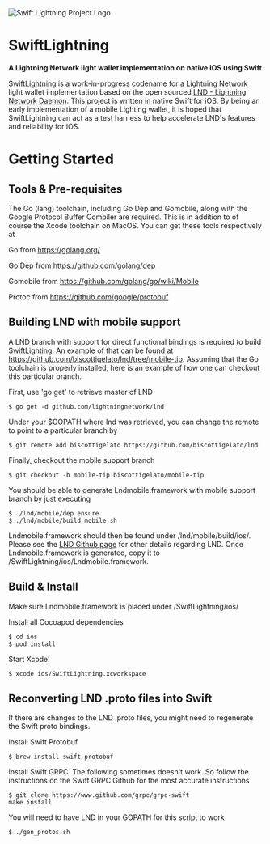<img src="https://www.swiftlightning.io/img/SwiftLightningProject.png" alt="Swift Lightning Project Logo">

# SwiftLightning

**A Lightning Network light wallet implementation on native iOS using Swift**

[SwiftLightning](https://swiftlightning.io) is a work-in-progress codename for a [Lightning Network](https://lightning.network) light wallet implementation based on the open sourced [LND - Lightning Network Daemon](https://github.com/lightningnetwork/lnd). This project is written in native Swift for iOS. By being an early implementation of a mobile Lighting wallet, it is hoped that SwiftLightning can act as a test harness to help accelerate LND's features and reliability for iOS.

# Getting Started

## Tools & Pre-requisites

The Go (lang) toolchain, including Go Dep and Gomobile, along with the Google Protocol Buffer Compiler are required. This is in addition to of course the Xcode toolchain on MacOS. You can get these tools respectively at

Go from https://golang.org/

Go Dep from https://github.com/golang/dep

Gomobile from https://github.com/golang/go/wiki/Mobile

Protoc from https://github.com/google/protobuf

## Building LND with mobile support

A LND branch with support for direct functional bindings is required to build SwiftLighting. An example of that can be found at https://github.com/biscottigelato/lnd/tree/mobile-tip. Assuming that the Go toolchain is properly installed, here is an example of how one can checkout this particular branch.

First, use 'go get' to retrieve master of LND
```
$ go get -d github.com/lightningnetwork/lnd
```
Under your $GOPATH where lnd was retrieved, you can change the remote to point to a particular branch by
```
$ git remote add biscottigelato https://github.com/biscottigelato/lnd
```
Finally, checkout the mobile support branch
```
$ git checkout -b mobile-tip biscottigelato/mobile-tip
```
You should be able to generate Lndmobile.framework with mobile support branch by just executing
```
$ ./lnd/mobile/dep ensure
$ ./lnd/mobile/build_mobile.sh
```
Lndmobile.framework should then be found under /lnd/mobile/build/ios/. Please see the [LND Github page](https://github.com/lightningnetwork/lnd) for other details regarding LND. Once Lndmobile.framework is generated, copy it to /SwiftLightning/ios/Lndmobile.framework.

## Build & Install

Make sure Lndmobile.framework is placed under /SwiftLightning/ios/

Install all Cocoapod dependencies
```
$ cd ios
$ pod install
```

Start Xcode!
```
$ xcode ios/SwiftLightning.xcworkspace
```

## Reconverting LND .proto files into Swift

If there are changes to the LND .proto files, you might need to regenerate the Swift proto bindings.

Install Swift Protobuf
```
$ brew install swift-protobuf
```

Install Swift GRPC. The following sometimes doesn't work. So follow the instructions on the Swift GRPC Github for the most accurate instructions
```
$ git clone https://www.github.com/grpc/grpc-swift
make install
```

You will need to have LND in your GOPATH for this script to work
```
$ ./gen_protos.sh
```